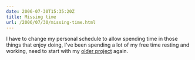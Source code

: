 ```yaml
---
date: 2006-07-30T15:35:20Z
title: Missing time
url: /2006/07/30/missing-time.html
---
```


<p>I have to change my personal schedule to allow spending time in those things that enjoy doing, I've been spending a lot of my free time resting and working, need to start with my <a href="http://www.monouml.org">older project</a> again.</p>
